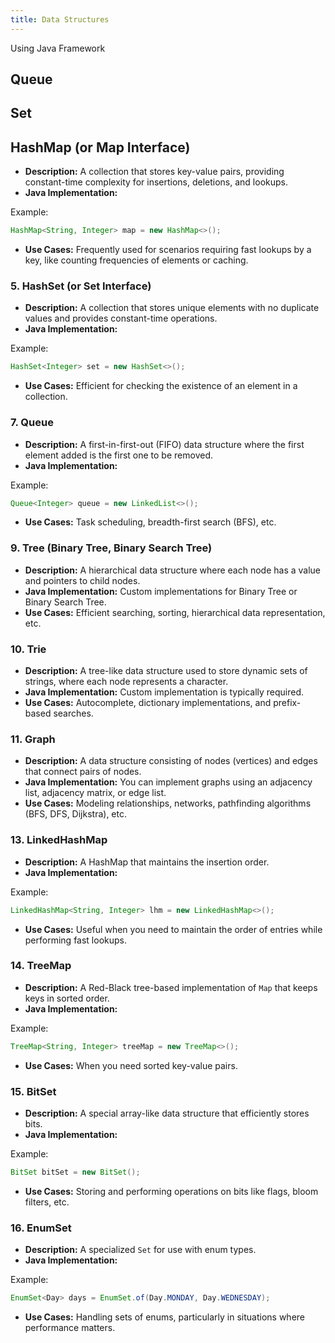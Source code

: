 ```yaml
---
title: Data Structures
---
```


Using Java Framework


## Queue

## Set



## HashMap (or Map Interface)

* **Description:** A collection that stores key-value pairs, providing constant-time complexity for insertions,
  deletions, and lookups.
* **Java Implementation:**

Example:

```java
HashMap<String, Integer> map = new HashMap<>();
```

* **Use Cases:** Frequently used for scenarios requiring fast lookups by a key, like counting frequencies of elements or
  caching.

### 5. HashSet (or Set Interface)

* **Description:** A collection that stores unique elements with no duplicate values and provides constant-time
  operations.
* **Java Implementation:**

Example:

```java
HashSet<Integer> set = new HashSet<>();
```

* **Use Cases:** Efficient for checking the existence of an element in a collection.

### 7. Queue

* **Description:** A first-in-first-out (FIFO) data structure where the first element added is the first one to be
  removed.
* **Java Implementation:**

Example:

```java
Queue<Integer> queue = new LinkedList<>();
```

* **Use Cases:** Task scheduling, breadth-first search (BFS), etc.


### 9. Tree (Binary Tree, Binary Search Tree)

* **Description:** A hierarchical data structure where each node has a value and pointers to child nodes.
* **Java Implementation:** Custom implementations for Binary Tree or Binary Search Tree.
* **Use Cases:** Efficient searching, sorting, hierarchical data representation, etc.

### 10. Trie

* **Description:** A tree-like data structure used to store dynamic sets of strings, where each node represents a
  character.
* **Java Implementation:** Custom implementation is typically required.
* **Use Cases:** Autocomplete, dictionary implementations, and prefix-based searches.

### 11. Graph

* **Description:** A data structure consisting of nodes (vertices) and edges that connect pairs of nodes.
* **Java Implementation:** You can implement graphs using an adjacency list, adjacency matrix, or edge list.
* **Use Cases:** Modeling relationships, networks, pathfinding algorithms (BFS, DFS, Dijkstra), etc.

### 13. LinkedHashMap

* **Description:** A HashMap that maintains the insertion order.
* **Java Implementation:**

Example:

```java
LinkedHashMap<String, Integer> lhm = new LinkedHashMap<>();
```

* **Use Cases:** Useful when you need to maintain the order of entries while performing fast lookups.

### 14. TreeMap

* **Description:** A Red-Black tree-based implementation of `Map` that keeps keys in sorted order.
* **Java Implementation:**

Example:

```java
TreeMap<String, Integer> treeMap = new TreeMap<>();
```

* **Use Cases:** When you need sorted key-value pairs.

### 15. BitSet

* **Description:** A special array-like data structure that efficiently stores bits.
* **Java Implementation:**

Example:

```java
BitSet bitSet = new BitSet();
```

* **Use Cases:** Storing and performing operations on bits like flags, bloom filters, etc.

### 16. EnumSet

* **Description:** A specialized `Set` for use with enum types.
* **Java Implementation:**

Example:

```java
EnumSet<Day> days = EnumSet.of(Day.MONDAY, Day.WEDNESDAY);
```

* **Use Cases:** Handling sets of enums, particularly in situations where performance matters.